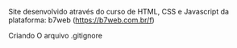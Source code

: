 Site desenvolvido através do curso de HTML, CSS e Javascript da plataforma: b7web (https://b7web.com.br/f)

Criando O arquivo .gitignore